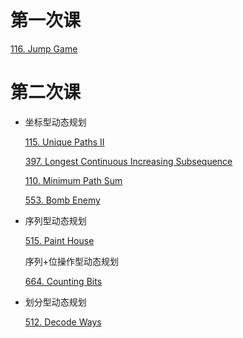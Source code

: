 # 第一次课
  [116. Jump Game](https://www.lintcode.com/problem/jump-game/my-submissions)
# 第二次课

- 坐标型动态规划

  [115. Unique Paths II](https://www.lintcode.com/problem/unique-paths-ii/description)

  [397. Longest Continuous Increasing Subsequence](https://www.lintcode.com/problem/longest-continuous-increasing-subsequence/description)

  [110. Minimum Path Sum](https://www.lintcode.com/problem/minimum-path-sum/description)

  [553. Bomb Enemy](https://www.lintcode.com/problem/bomb-enemy/description)

- 序列型动态规划

  [515. Paint House](https://www.lintcode.com/problem/paint-house/description)

  序列+位操作型动态规划

  [664. Counting Bits](https://www.lintcode.com/problem/counting-bits/description)

- 划分型动态规划

  [512. Decode Ways](https://www.lintcode.com/problem/decode-ways/description)

  

